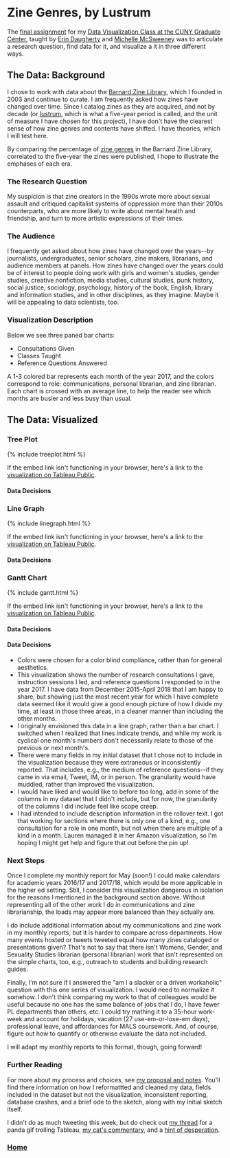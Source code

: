 # Zine Genres, by Lustrum

The 
[final assignment](https://github.com/dataviz-gc/intro-dataviz-summer18/blob/master/assignments/finalproject.md) for my 
[Data Visualization Class at the CUNY Graduate Center](https://github.com/dataviz-gc/intro-dataviz-summer18), taught by 
[Erin Daugherty](https://datadozen.com/about/) and 
[Michelle McSweeney](http://www.michelleamcsweeney.com/) was to articulate a research question, find data for it, and visualize a 
it in three different ways. 

## The Data: Background

I chose to work with data about the 
[Barnard Zine Library](https://zines.barnard.edu/), which I founded in 2003 and continue to curate. I am frequently asked how zines have changed over time. Since I catalog zines as they are acquired, and not by decade (or 
[lustrum](https://en.oxforddictionaries.com/definition/lustrum), which is what a five-year period is called, and the unit of measure I have chosen for this project), I have don't have the clearest sense of how zine genres and contents have shifted. I have theories, which I will test here.

By comparing the percentage of 
[zine genres](https://zines.barnard.edu/about/genres) in the Barnard Zine Library, correlated to the five-year the zines were published, I hope to illustrate the emphases of each era. 

### The Research Question

My suspicion is that zine creators in the 1990s wrote more about sexual assault and critiqued capitalist systems of oppression more than their 2010s counterparts, who are more likely to write about mental health and friendship, and turn to more artistic expressions of their times. 

### The Audience

I frequently get asked about how zines have changed over the years--by journalists, undergraduates, senior scholars, zine makers, librarians, and audience members at panels. How zines have changed over the years could be of interest to people doing work with girls and women's studies, gender studies, creative nonfiction, media studies, cultural studies, punk history, social justice, sociology, psychology, history of the book, English, library and information studies, and in other disciplines, as they imagine. Maybe it will be appealing to data scientists, too.

### Visualization Description

Below we see three paned bar charts: 

* Consultations Given
* Classes Taught
* Reference Questions Answered

A 1-3 colored bar represents each month of the year 2017, and the colors correspond to role: communications, personal librarian, and zine librarian. Each chart is crossed with an average line, to help the reader see which months are busier and less busy than usual. 

## The Data: Visualized

### Tree Plot

{% include treeplot.html %}

If the embed link isn't functioning in your browser, here's a link to the 
[visualization on Tableau Public](https://public.tableau.com/profile/jenna.freedman#!/vizhome/Assignment3_435/TreeMapDashboard). 


#### Data Decisions

### Line Graph

{% include linegraph.html %}

If the embed link isn't functioning in your browser, here's a link to the 
[visualization on Tableau Public](https://public.tableau.com/profile/jenna.freedman#!/vizhome/Assignment3-lines/Dashboard1). 

#### Data Decisions

### Gantt Chart

{% include gantt.html %}

If the embed link isn't functioning in your browser, here's a link to the 
[visualization on Tableau Public](https://public.tableau.com/profile/jenna.freedman#!/vizhome/Assignment3-dispersion/DispersionPlotDashboard). 

#### Data Decisions



#### Data Decisions

* Colors were chosen for a color blind compliance, rather than for general aesthetics. 
* This visualization shows the number of research consultations I gave, instruction sessions I led, and reference questions I responded to in the year 2017. I have data from December 2015-April 2018 that I am happy to share, but showing just the most recent year for which I have complete data seemed like it would give a good enough picture of how I divide my time, at least in those three areas, in a cleaner manner than including the other months. 
* I originally envisioned this data in a line graph, rather than a bar chart. I switched when I realized that lines indicate trends, and while my work is cyclical one month's numbers don't necessarily relate to those of the previous or next month's. 
* There were many fields in my initial dataset that I chose not to include in the visualization because they were extraneous or inconsistently reported. That includes, e.g., the medium of reference questions--if they came in via email, Tweet, IM, or in person. The granularity would have muddied, rather than improved the visualization. 
* I would have liked and would like to before too long, add in some of the columns in my dataset that I didn't include, but for now, the granularity of the columns I did include feel like scope creep. 
* I had intended to include description information in the rollover text. I got that working for sections where there is only one of a kind, e.g., one consultation for a role in one month, but not when there are multiple of a kind in a month. Lauren managed it in her Amazon visualization, so I'm hoping I might get help and figure that out before the pin up! 

### Next Steps

Once I complete my monthly report for May (soon!) I could make calendars for academic years 2016/17 and 2017/18, which would be more applicable in the higher ed setting. Still, I consider this visualization dangerous in isolation for the reasons I mentioned in the background section above. Without representing all of the other work I do in communications and zine librarianship, the loads may appear more balanced than they actually are. 

I do include additional information about my communications and zine work in my monthly reports, but it is harder to compare across departments. How many events hosted or tweets tweeted equal how many zines cataloged or presentations given? That's not to say that there isn't Womens, Gender, and Sexuality Studies librarian (personal librarian) work that isn't represented on the simple charts, too, e.g., outreach to students and building research guides. 

Finally, I'm not sure if I answered the "am I a slacker or a driven workaholic" question with this one series of visualization. I would need to normalize it somehow. I don't think comparing my work to that of colleagues would be useful because no one has the same balance of jobs that I do, I have fewer PL departments than others, etc. I could try mathing it to a 35-hour work-week and account for holidays, vacation (27 use-em-or-lose-em days), professional leave, and affordances for MALS coursework. And, of course, figure out how to quantify or otherwise evaluate the data not included. 

I will adapt my monthly reports to this format, though, going forward!

### Further Reading

For more about my process and choices, see 
[my proposal and notes](https://docs.google.com/document/d/e/2PACX-1vR9Hru-QwifG4TzU1egp_Q2hKXJ79FAydYmmFAU4hyz9kGYSynlxleg53SiA_U7tlJxgNoDVzK2t-X1/pub). You'll find there information on how I reformattted and cleaned my data, fields included in the dataset but not the visualization, inconsistent reporting, database crashes, and a brief ode to the sketch, along with my initial sketch itself. 

I didn't do as much tweeting this week, but do check out
[my thread](https://twitter.com/zinelib/status/1005544964703576064) for a panda gif trolling Tableau, 
[my cat's commentary](https://twitter.com/zinelib/status/1005515362631344129), and a 
[hint of desperation](https://twitter.com/zinelib/status/1005507326009335813). 

### [Home](https://leslzine.github.io/dataviz101/)
